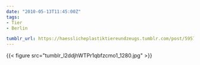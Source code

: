 ```yaml
---
date: "2010-05-13T11:45:00Z"
tags:
- Tier
- Berlin

tumblr_url: https://haesslicheplastiktiereundzeugs.tumblr.com/post/595714029
---
```

{{< figure src="tumblr_l2ddjhWTPr1qbfzcmo1_1280.jpg" >}}
